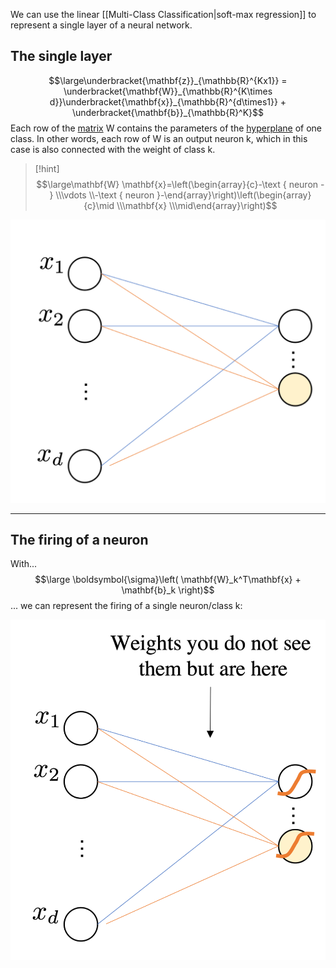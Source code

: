 We can use the linear [[Multi-Class Classification|soft-max regression]] to represent a single layer of a neural network.


## The single layer

$$\large\underbracket{\mathbf{z}}_{\mathbb{R}^{Kx1}} = \underbracket{\mathbf{W}}_{\mathbb{R}^{K\times d}}\underbracket{\mathbf{x}}_{\mathbb{R}^{d\times1}} + \underbracket{\mathbf{b}}_{\mathbb{R}^K}$$
Each row of the [matrix](../Linear%20Algebra/Matrix.md) W contains the parameters of the [hyperplane](../Linear%20Algebra/Hyperplanes.md) of one class.
In other words, each row of W is an output neuron k, which in this case is also connected with the weight of class k.

> [!hint]
> $$\large\mathbf{W} \mathbf{x}=\left(\begin{array}{c}-\text { neuron - } \\\vdots \\-\text { neuron }-\end{array}\right)\left(\begin{array}{c}\mid \\\mathbf{x} \\\mid\end{array}\right)$$

![](../z_images/Pasted%20image%2020230612015828.png)

---

## The firing of a neuron

With...
$$\large \boldsymbol{\sigma}\left(  \mathbf{W}_k^T\mathbf{x} + \mathbf{b}_k \right)$$
... we can represent the firing of a single neuron/class k:

![](../z_images/Pasted%20image%2020230612021128.png)